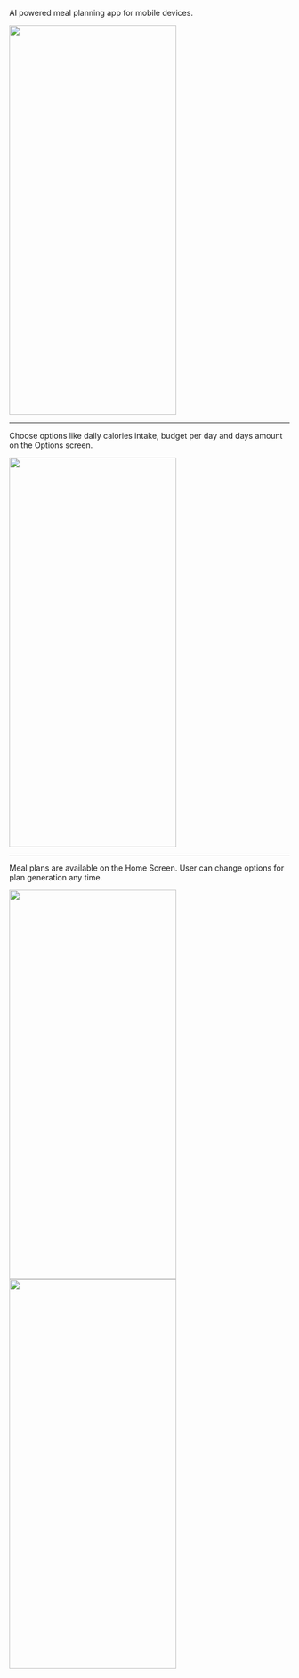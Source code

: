 
AI powered meal planning app for mobile devices.

<img src="https://github.com/user-attachments/assets/cc27adf9-baf2-4adf-a41b-5e453ab81c73" width="300" height="700" />

***

Choose options like daily calories intake, budget per day and days amount on the Options screen.

<img src="https://github.com/user-attachments/assets/06bc7dec-0a12-41af-93d0-e5cff4f2121f" width="300" height="700" />

***

Meal plans are available on the Home Screen. User can change options for plan generation any time.

<img src="https://github.com/user-attachments/assets/5f354198-b2ef-4b0b-8a11-716022253543" width="300" height="700" />
<img src="https://github.com/user-attachments/assets/9469b056-7778-4db2-aede-b2c4a331164f" width="300" height="700" />
